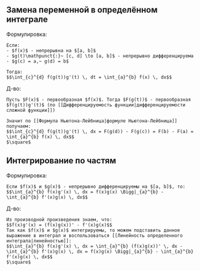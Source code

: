 ## Замена переменной в определённом интеграле
Формулировка:
```spoiler-markdown
Если:
- $f(x)$ - непрерывна на $[a, b]$
- $g(t)\mathpunct{:}~ [c, d] \to [a, b]$ - непрерывно дифференцируема
- $g(c) = a,~ g(d) = b$

Тогда:
$$\int_{c}^{d} f(g(t))g'(t) \, dt = \int_{a}^{b} f(x) \, dx$$
```

Д-во:
```spoiler-markdown
Пусть $F(x)$ - первообразная $f(x)$. Тогда $F(g(t))$ - первообразная $f(g(t))g'(t)$ (по [[Дифференцируемость функции|дифференцируемости сложной функции]])

Значит по [[Формула Ньютона-Лейбница|формуле Ньютона-Лейбница]] получаем:
$$\int_{c}^{d} f(g(t))g'(t) \, dx = F(g(d)) - F(g(c)) = F(b) - F(a) = \int_{a}^{b} f(x) \, dx$$
$\square$
```

## Интегрирование по частям
Формулировка:
```spoiler-markdown
Если $f(x)$ и $g(x)$ - непрерывно дифференцируемы на $[a, b]$, то:
$$\int_{a}^{b} f(x)g'(x) \, dx = f(x)g(x) \Bigg|_{a}^{b} - \int_{a}^{b} f'(x)g(x) \, dx$$
```

Д-во:
```spoiler-markdown
Из производной произведения знаем, что:
$$f(x)g'(x) = (f(x)g(x))' - f'(x)g(x)$$
Так как $f(x)$ и $g(x)$ интегрируемы, то можем подставить данное выражение в интеграл и воспользоваться [[Линейность определенного интеграла|линейностью]]:
$$\int_{a}^{b} f(x)g'(x) \, dx = \int_{a}^{b} (f(x)g(x))' \, dx - \int_{a}^{b} f'(x)g(x) \, dx = f(x)g(x) \Bigg|_{a}^{b} - \int_{a}^{b} f'(x)g(x) \, dx$$
$\square$
```